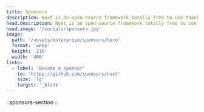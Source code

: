 ```yaml
---
title: Sponsors
description: Nuxt is an open-source framework totally free to use thanks to our generous sponsors. If you use Nuxt in your daily work and feel that it has made your life easier, please consider backing us.
head.description: Nuxt is an open-source framework totally free to use thanks to our generous sponsors.
head.image: '/socials/sponsors.jpg'
image:
  path: '/assets/enterprise/sponsors/hero'
  format: 'webp'
  height: '216'
  width: '400'
links:
  - label: 'Become a sponsor'
    to: 'https://github.com/sponsors/nuxt'
    size: 'lg'
    target: '_blank'
---
```


::sponsors-section
::
